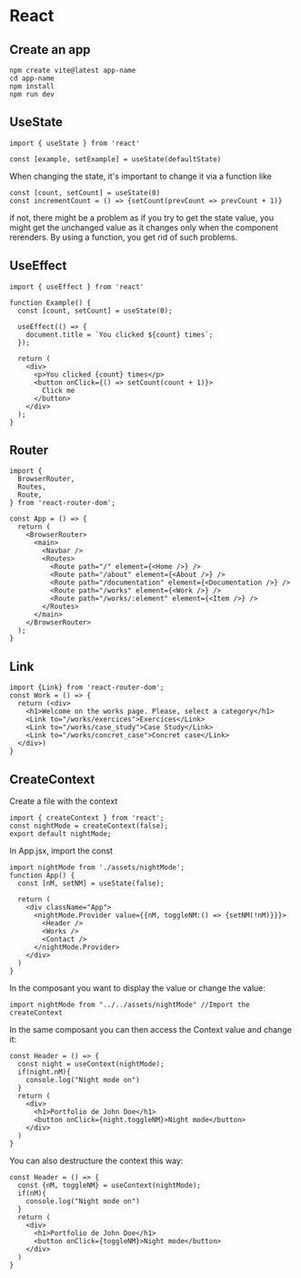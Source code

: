 # React

## Create an app
```
npm create vite@latest app-name
cd app-name
npm install
npm run dev
```

## UseState

```
import { useState } from 'react'

const [example, setExample] = useState(defaultState)
```

When changing the state, it's important to change it via a function like
```
const [count, setCount] = useState(0)
const incrementCount = () => {setCount(prevCount => prevCount + 1)}
```
if not, there might be a problem as if you try to get the state value, you might get the unchanged value as it changes only when the component rerenders. By using a function, you get rid of such problems.


## UseEffect

```
import { useEffect } from 'react'

function Example() {
  const [count, setCount] = useState(0);

  useEffect(() => {
    document.title = `You clicked ${count} times`;
  });

  return (
    <div>
      <p>You clicked {count} times</p>
      <button onClick={() => setCount(count + 1)}>
        Click me
      </button>
    </div>
  );
}
```

## Router

```
import {
  BrowserRouter,
  Routes,
  Route,
} from 'react-router-dom';

const App = () => {
  return (
    <BrowserRouter>
      <main>
        <Navbar />
        <Routes>
          <Route path="/" element={<Home />} />
          <Route path="/about" element={<About />} />
          <Route path="/documentation" element={<Documentation />} />
          <Route path="/works" element={<Work />} />
          <Route path="/works/:element" element={<Item />} />
        </Routes>
      </main>
    </BrowserRouter>
  );
}
```

## Link
```
import {Link} from 'react-router-dom';
const Work = () => {
  return (<div>
    <h1>Welcome on the works page. Please, select a category</h1>
    <Link to="/works/exercices">Exercices</Link>
    <Link to="/works/case_study">Case Study</Link>
    <Link to="/works/concret_case">Concret case</Link>
  </div>)
}
```

## CreateContext

Create a file with the context
```
import { createContext } from 'react';
const nightMode = createContext(false);
export default nightMode;
```

In App.jsx, import the const
```
import nightMode from './assets/nightMode';
function App() {
  const [nM, setNM] = useState(false);

  return (
    <div className="App">
      <nightMode.Provider value={{nM, toggleNM:() => {setNM(!nM)}}}>
        <Header />
        <Works />
        <Contact />
      </nightMode.Provider>
    </div>
  )
}
```

In the composant you want to display the value or change the value:
```
import nightMode from "../../assets/nightMode" //Import the createContext
```
In the same composant you can then access the Context value and change it:
```
const Header = () => {
  const night = useContext(nightMode);
  if(night.nM){
    console.log("Night mode on")
  }
  return (
    <div>
      <h1>Portfolio de John Doe</h1>
      <button onClick={night.toggleNM}>Night mode</button>
    </div>
  )
}
```

You can also destructure the context this way:
```
const Header = () => {
  const {nM, toggleNM} = useContext(nightMode);
  if(nM){
    console.log("Night mode on")
  }
  return (
    <div>
      <h1>Portfolio de John Doe</h1>
      <button onClick={toggleNM}>Night mode</button>
    </div>
  )
}
```